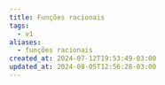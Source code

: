 ```yaml
---
title: Funções racionais
tags:
  - v1
aliases:
  - funções racionais
created_at: 2024-07-12T19:53:49-03:00
updated_at: 2024-08-05T12:56:28-03:00
---
```


